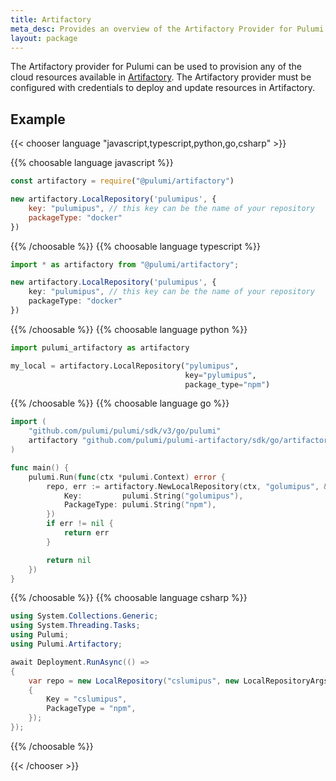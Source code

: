 ```yaml
---
title: Artifactory
meta_desc: Provides an overview of the Artifactory Provider for Pulumi.
layout: package
---
```


The Artifactory provider for Pulumi can be used to provision any of the cloud resources available in [Artifactory](https://jfrog.com/artifactory/).
The Artifactory provider must be configured with credentials to deploy and update resources in Artifactory.

## Example

{{< chooser language "javascript,typescript,python,go,csharp" >}}

{{% choosable language javascript %}}

```javascript
const artifactory = require("@pulumi/artifactory")

new artifactory.LocalRepository('pulumipus', {
    key: "pulumipus", // this key can be the name of your repository
    packageType: "docker"
})
```

{{% /choosable %}}
{{% choosable language typescript %}}

```typescript
import * as artifactory from "@pulumi/artifactory";

new artifactory.LocalRepository('pulumipus', {
    key: "pulumipus", // this key can be the name of your repository
    packageType: "docker"
})
```

{{% /choosable %}}
{{% choosable language python %}}

```python
import pulumi_artifactory as artifactory

my_local = artifactory.LocalRepository("pylumipus",
                                       key="pylumipus",
                                       package_type="npm")
```

{{% /choosable %}}
{{% choosable language go %}}

```go
import (
	"github.com/pulumi/pulumi/sdk/v3/go/pulumi"
    artifactory "github.com/pulumi/pulumi-artifactory/sdk/go/artifactory"
)

func main() {
	pulumi.Run(func(ctx *pulumi.Context) error {
		repo, err := artifactory.NewLocalRepository(ctx, "golumipus", &artifactory.LocalRepositoryArgs{
			Key:         pulumi.String("golumipus"),
			PackageType: pulumi.String("npm"),
		})
		if err != nil {
			return err
		}

		return nil
	})
}
```

{{% /choosable %}}
{{% choosable language csharp %}}

```csharp
using System.Collections.Generic;
using System.Threading.Tasks;
using Pulumi;
using Pulumi.Artifactory;

await Deployment.RunAsync(() =>
{
    var repo = new LocalRepository("cslumipus", new LocalRepositoryArgs
    {
        Key = "cslumipus",
        PackageType = "npm",
    });
});
```

{{% /choosable %}}

{{< /chooser >}}
